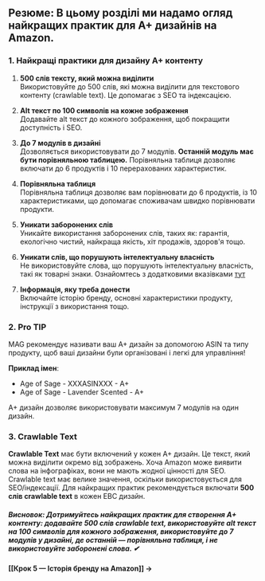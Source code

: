 ## **Резюме**: В цьому розділі ми надамо огляд найкращих практик для A+ дизайнів на Amazon.

### **1. Найкращі практики для дизайну A+ контенту**

1. **500 слів тексту, який можна виділити**  
    Використовуйте до 500 слів, які можна виділити для текстового контенту (crawlable text). Це допомагає з SEO та індексацією.
    
2. **Alt текст по 100 символів на кожне зображення**  
    Додавайте alt текст до кожного зображення, щоб покращити доступність і SEO.
    
3. **До 7 модулів в дизайні**  
    Дозволяється використовувати до 7 модулів. **Останній модуль має бути порівняльною таблицею.** Порівняльна таблиця дозволяє включати до 6 продуктів і 10 перерахованих характеристик.
    
4. **Порівняльна таблиця**  
    Порівняльна таблиця дозволяє вам порівнювати до 6 продуктів, із 10 характеристиками, що допомагає споживачам швидко порівнювати продукти.
    
5. **Уникати заборонених слів**  
    Уникайте використання заборонених слів, таких як: гарантія, екологічно чистий, найкраща якість, хіт продажів, здоров'я тощо.
    
6. **Уникати слів, що порушують інтелектуальну власність**  
    Не використовуйте слова, що порушують інтелектуальну власність, такі як товарні знаки. Ознайомтесь з додатковими вказівками [тут](https://www.esqgo.com/blog/amazon-content-copyright-guidelines-essential-rules-for-sellers/?source=direct)
    
7. **Інформація, яку треба донести**  
    Включайте історію бренду, основні характеристики продукту, інструкції з використання тощо.

### **2. Pro TIP**

MAG рекомендує називати ваш A+ дизайн за допомогою ASIN та типу продукту, щоб ваші дизайни були організовані і легкі для управління!

**Приклад імен**:
- Age of Sage - XXXASINXXX - A+
- Age of Sage - Lavender Scented - A+

A+ дизайн дозволяє використовувати максимум 7 модулів на один дизайн.

### **3. Crawlable Text**

**Crawlable Text** має бути включений у кожен A+ дизайн. Це текст, який можна виділити окремо від зображень. Хоча Amazon може виявити слова на інфографіках, вони не мають жодної цінності для SEO. Crawlable text має велике значення, оскільки використовується для SEO/індексації. Для найкращих практик рекомендується включати **500 слів crawlable text** в кожен EBC дизайн.

##### **Висновок**: Дотримуйтесь найкращих практик для створення A+ контенту: додавайте 500 слів crawlable text, використовуйте alt текст на 100 символів для кожного зображення, використовуйте до 7 модулів у дизайні, де останній — порівняльна таблиця, і не використовуйте заборонені слова. ✔

**[[Крок 5 — Історія бренду на Amazon]] →**

